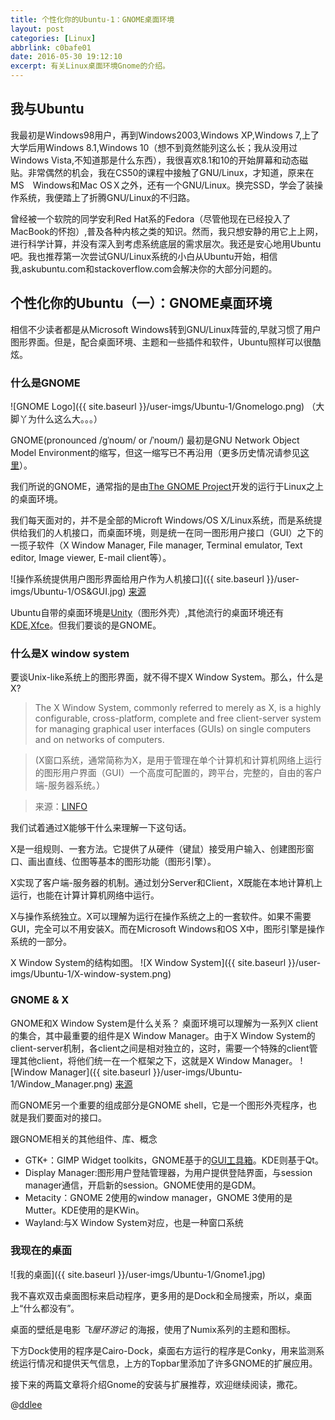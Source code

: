 ```yaml
---
title: 个性化你的Ubuntu-1：GNOME桌面环境
layout: post
categories: [Linux]
abbrlink: c0bafe01
date: 2016-05-30 19:12:10
excerpt: 有关Linux桌面环境Gnome的介绍。
---
```

## 我与Ubuntu
我最初是Windows98用户，再到Windows2003,Windows XP,Windows 7,上了大学后用Windows 8.1,Windows 10（想不到竟然能列这么长；我从没用过Windows Vista,不知道那是什么东西），我很喜欢8.1和10的开始屏幕和动态磁贴。非常偶然的机会，我在CS50的课程中接触了GNU/Linux，才知道，原来在MS　Windows和Mac OSＸ之外，还有一个GNU/Linux。换完SSD，学会了装操作系统，我便踏上了折腾GNU/Linux的不归路。

曾经被一个软院的同学安利Red Hat系的Fedora（尽管他现在已经投入了MacBook的怀抱）,普及各种内核之类的知识。然而，我只想安静的用它上上网，进行科学计算，并没有深入到考虑系统底层的需求层次。我还是安心地用Ubuntu吧。我也推荐第一次尝试GNU/Linux系统的小白从Ubuntu开始，相信我,askubuntu.com和stackoverflow.com会解决你的大部分问题的。


## 个性化你的Ubuntu（一）：GNOME桌面环境
相信不少读者都是从Microsoft Windows转到GNU/Linux阵营的,早就习惯了用户图形界面。但是，配合桌面环境、主题和一些插件和软件，Ubuntu照样可以很酷炫。

### 什么是GNOME
![GNOME Logo]({{ site.baseurl }}/user-imgs/Ubuntu-1/Gnomelogo.png)
（大脚丫为什么这么大。。。）

GNOME(pronounced /ɡˈnoʊm/ or /ˈnoʊm/) 最初是GNU Network Object Model Environment的缩写，但这一缩写已不再沿用（更多历史情况请参见[这里](https://mail.gnome.org/archives/marketing-list/2010-April/msg00050.html)）。

我们所说的GNOME，通常指的是由[The GNOME Project](https://www.gnome.org/about/)开发的运行于Linux之上的桌面环境。

我们每天面对的，并不是全部的Microft Windows/OS X/Linux系统，而是系统提供给我们的人机接口，而桌面环境，则是统一在同一图形用户接口（GUI）之下的一揽子软件（X Window Manager, File manager, Terminal emulator, Text editor, Image viewer, E-mail client等）。

![操作系统提供用户图形界面给用户作为人机接口]({{ site.baseurl }}/user-imgs/Ubuntu-1/OS&GUI.jpg)
[来源](http://www.slideshare.net/sherif_mosa/operating-systems-basics-26277922)

Ubuntu自带的桌面环境是[Unity](https://unity.ubuntu.com/)（图形外壳）,其他流行的桌面环境还有[KDE](http://www.kde.org/),[Xfce](http://www.xfce.org/)。但我们要谈的是GNOME。

### 什么是X window system
要谈Unix-like系统上的图形界面，就不得不提X Window System。那么，什么是X?
> The X Window System, commonly referred to merely as X, is a highly configurable, cross-platform, complete and free client-server system for managing graphical user interfaces (GUIs) on single computers and on networks of computers.

> (X窗口系统，通常简称为X，是用于管理在单个计算机和计算机网络上运行的图形用户界面（GUI）一个高度可配置的，跨平台，完整的，自由的客户端-服务器系统。）

> 来源：[LINFO](http://www.linfo.org/x.html)

我们试着通过X能够干什么来理解一下这句话。

X是一组规则、一套方法。它提供了从硬件（键鼠）接受用户输入、创建图形窗口、画出直线、位图等基本的图形功能（图形引擎）。

X实现了客户端-服务器的机制。通过划分Server和Client，X既能在本地计算机上运行，也能在计算计算机网络中运行。

X与操作系统独立。X可以理解为运行在操作系统之上的一套软件。如果不需要GUI，完全可以不用安装X。而在Microsoft Windows和OS X中，图形引擎是操作系统的一部分。

X Window System的结构如图。
![X Window System]({{ site.baseurl }}/user-imgs/Ubuntu-1/X-window-system.png)

### GNOME & X
GNOME和X Window System是什么关系？
桌面环境可以理解为一系列X client的集合，其中最重要的组件是X Window Manager。由于X Window System的client-server机制，各client之间是相对独立的，这时，需要一个特殊的client管理其他client，将他们统一在一个框架之下，这就是X Window Manager。
![Window Manager]({{ site.baseurl }}/user-imgs/Ubuntu-1/Window_Manager.png)
[来源](http://www.slideshare.net/RBandes/x-window-system)

而GNOME另一个重要的组成部分是GNOME shell，它是一个图形外壳程序，也就是我们要面对的接口。


跟GNOME相关的其他组件、库、概念
- GTK+：GIMP Widget toolkits，GNOME基于的[GUI工具箱](https://en.wikipedia.org/wiki/Widget_toolkit)。KDE则基于Qt。
- Display Manager:图形用户登陆管理器，为用户提供登陆界面，与session manager通信，开启新的session。GNOME使用的是GDM。
- Metacity：GNOME 2使用的window manager，GNOME 3使用的是Mutter。KDE使用的是KWin。
- Wayland:与X Window System对应，也是一种窗口系统

### 我现在的桌面
![我的桌面]({{ site.baseurl }}/user-imgs/Ubuntu-1/Gnome1.jpg)

我不喜欢双击桌面图标来启动程序，更多用的是Dock和全局搜索，所以，桌面上“什么都没有”。

桌面的壁纸是电影 *飞屋环游记* 的海报，使用了Numix系列的主题和图标。

下方Dock使用的程序是Cairo-Dock，桌面右方运行的程序是Conky，用来监测系统运行情况和提供天气信息，上方的Topbar里添加了许多GNOME的扩展应用。


接下来的两篇文章将介绍Gnome的安装与扩展推荐，欢迎继续阅读，撒花。

@[ddlee](http://ddlee.cc)
